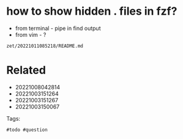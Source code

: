 # how to show hidden . files in fzf?

- from terminal - pipe in find output
- from vim - ?

` zet/20221011085218/README.md `

# Related

- 20221008042814
- 20221003151264
- 20221003151267
- 20221003150067

Tags:

    #todo #question

